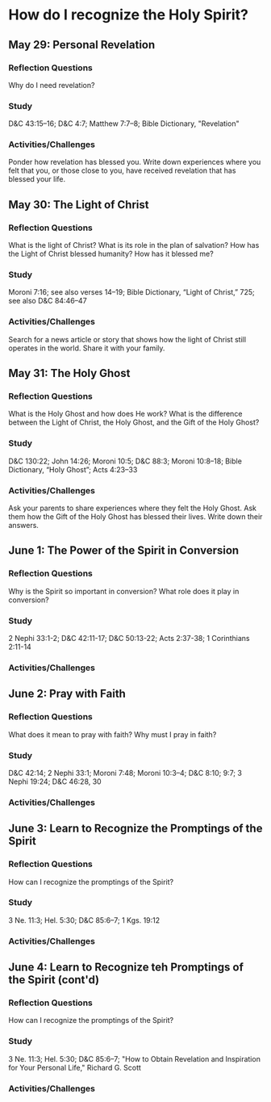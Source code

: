 # How do I recognize the Holy Spirit?

## May 29: Personal Revelation

### Reflection Questions

Why do I need revelation?

### Study

D&C 43:15–16; D&C 4:7; Matthew 7:7–8; Bible Dictionary, "Revelation"

### Activities/Challenges

Ponder how revelation has blessed you. Write down experiences where you felt that you, or those close to you, have received revelation that has blessed your life.

## May 30: The Light of Christ

### Reflection Questions

What is the light of Christ? What is its role in the plan of salvation? How has the Light of Christ blessed humanity? How has it blessed me?

### Study

Moroni 7:16; see also verses 14–19; Bible Dictionary, “Light of Christ,” 725; see also D&C 84:46–47

### Activities/Challenges

Search for a news article or story that shows how the light of Christ still operates in the world. Share it with your family.

## May 31: The Holy Ghost

### Reflection Questions

What is the Holy Ghost and how does He work? What is the difference between the Light of Christ, the Holy Ghost, and the Gift of the Holy Ghost?

### Study

D&C 130:22; John 14:26; Moroni 10:5; D&C 88:3; Moroni 10:8–18; Bible Dictionary, “Holy Ghost”; Acts 4:23–33

### Activities/Challenges

Ask your parents to share experiences where they felt the Holy Ghost. Ask them how the Gift of the Holy Ghost has blessed their lives. Write down their answers.

## June 1: The Power of the Spirit in Conversion

### Reflection Questions

Why is the Spirit so important in conversion? What role does it play in conversion?

### Study

2 Nephi 33:1-2; D&C 42:11-17; D&C 50:13-22; Acts 2:37-38; 1 Corinthians 2:11-14

### Activities/Challenges

## June 2: Pray with Faith

### Reflection Questions

What does it mean to pray with faith? Why must I pray in faith? 

### Study

D&C 42:14; 2 Nephi 33:1; Moroni 7:48; Moroni 10:3–4; D&C 8:10; 9:7; 3 Nephi 19:24; D&C 46:28, 30

### Activities/Challenges

## June 3: Learn to Recognize the Promptings of the Spirit

### Reflection Questions

How can I recognize the promptings of the Spirit?

### Study

3 Ne. 11:3; Hel. 5:30; D&C 85:6–7; 1 Kgs. 19:12

### Activities/Challenges

## June 4: Learn to Recognize teh Promptings of the Spirit (cont'd)

### Reflection Questions

How can I recognize the promptings of the Spirit?

### Study

3 Ne. 11:3; Hel. 5:30; D&C 85:6–7; "How to Obtain Revelation and Inspiration for Your Personal Life," Richard G. Scott

### Activities/Challenges
